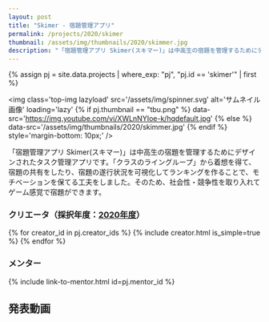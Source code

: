 ```yaml
---
layout: post
title: "Skimer - 宿題管理アプリ"
permalink: /projects/2020/skimer
thumbnail: /assets/img/thumbnails/2020/skimmer.jpg
description: "「宿題管理アプリ Skimer(スキマー)」は中高生の宿題を管理するためにデザインされたタスク管理アプリです。「クラスのライングループ」から着想を得て、宿題の共有をしたり、宿題の遂行状況を可視化してランキングを作ることで、モチベーションを保てる工夫をしました。そのため、社会性・競争性を取り入れてゲーム感覚で宿題ができます。"
---
```


{% assign pj = site.data.projects | where_exp: "pj", "pj.id == 'skimer'" | first %}

<img class='top-img lazyload' src='/assets/img/spinner.svg' alt='サムネイル画像' loading='lazy'
{% if pj.thumbnail == "tbu.png" %} data-src='https://img.youtube.com/vi/XWLnNYIoe-k/hqdefault.jpg'
{% else %}                         data-src='/assets/img/thumbnails/2020/skimmer.jpg'
{% endif %}                        style='margin-bottom: 10px;' />

「宿題管理アプリ Skimer(スキマー)」は中高生の宿題を管理するためにデザインされたタスク管理アプリです。「クラスのライングループ」から着想を得て、宿題の共有をしたり、宿題の遂行状況を可視化してランキングを作ることで、モチベーションを保てる工夫をしました。そのため、社会性・競争性を取り入れてゲーム感覚で宿題ができます。

### クリエータ（採択年度：<a href='/projects/2020'>2020年度</a>）
<p>
{% for creator_id in pj.creator_ids %}
  {% include creator.html is_simple=true %}
{% endfor %}
</p>

### メンター
<p>{% include link-to-mentor.html id=pj.mentor_id %}</p>

## 発表動画
<div class="youtube">
  <iframe width="560" height="315" class="lazyload" data-src="https://www.youtube.com/embed/XWLnNYIoe-k?rel=0" frameborder="0" allowfullscreen=""></iframe>
</div>

